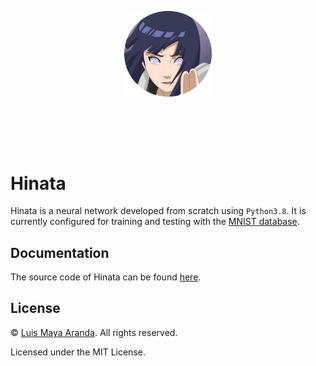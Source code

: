 <br><br>

<p align="center">
<a href="https://github.com/3SUM"><img width="140" src="./website/images/logo.png" alt="hinata logo"></a>
</p>
<br>

<br><br>

# Hinata

Hinata is a neural network developed from scratch using `Python3.8`. It is currently configured for training and testing with the [MNIST database](https://en.wikipedia.org/wiki/MNIST_database).

## Documentation

The source code of Hinata can be found [here](./src/).

## License

&copy; [Luis Maya Aranda](https://github.com/3SUM). All rights reserved.

Licensed under the MIT License.